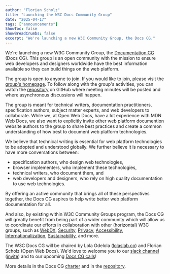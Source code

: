 ```yaml
---
author: "Florian Scholz"
title: "Launching the W3C Docs Community Group"
date: "2025-04-17"
tags: ["announcements"]
ShowToc: false
ShowBreadCrumbs: false
excerpt: "We're launching a new W3C Community Group, the Docs CG."
---
```


We're launching a new W3C Community Group, the [Documentation CG](https://www.w3.org/community/docs-cg/) (Docs CG). This group is an open community with the mission to ensure web developers and designers worldwide have the best information available so they can build things on the web platform.

The group is open to anyone to join. If you would like to join, please visit the [group's homepage](https://www.w3.org/community/docs-cg/join). To follow along with the group's activities, you can watch the [repository](https://github.com/w3c-cg/webdocs) on GitHub where meeting minutes will be posted and where asynchronous discussions will happen.

The group is meant for technical writers, documentation practitioners, specification authors, subject matter experts, and web developers to collaborate. While we, at Open Web Docs, have a lot experience with MDN Web Docs, we also want to explicitly invite other web platform documention website authors to the group to share best practices and create a common understanding of how best to document web platform technologies.

We believe that technical writing is essential for web platform technologies to be adopted and understood globally. We further believe it is necessary to have more conversations between:

- specification authors, who design web technologies,
- browser implementers, who implement these technologies,
- technical writers, who document them, and
- web developers and designers, who rely on high quality documentation to use web technologies.

By offering an active community that brings all of these perspectives together, the Docs CG aspires to help write better web platform documentation for all.

And also, by existing within W3C Community Groups program, the Docs CG will greatly benefit from being part of a wider community which will allow us to coordinate our efforts in collaboration with other (horizontal) W3C groups, such as [WebDX](https://www.w3.org/community/webdx/), [Security](https://www.w3.org/mission/security/), [Privacy](https://www.w3.org/mission/privacy/), [Accessibility](https://www.w3.org/mission/accessibility/), [Internationalization](https://www.w3.org/mission/internationalization/), [Sustainability](https://www.w3.org/community/sustyweb/), and more.

The W3C Docs CG will be chaired by Lola Odelola ([lolaslab.co](https://lolaslab.co)) and Florian Scholz (Open Web Docs). We'd love to welcome you to our [slack channel](https://w3ccommunity.slack.com/archives/C08KNG3GFEF) ([invite](https://www.w3.org/slack-w3ccommunity-invite)) and to our upcoming [Docs CG calls](https://www.w3.org/groups/cg/docs-cg/calendar/)!

More details in the Docs CG [charter](https://github.com/w3c-cg/webdocs/blob/main/charter.md) and in the [repository](https://github.com/w3c-cg/webdocs).
